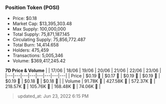 
  ### Position Token (POSI)
  - Price: $0.18
  - Market Cap: $13,395,303.48
  - Max Supply: 100,000,000
  - Total Supply: 75,871,187.145
  - Circulating Supply: 75,856,772.487
  - Total Burn: 14,414.658
  - Holders: 475,459
  - Transactions: 5,005,346
  - Volume: $369,417,245.42

  **7D Price & Volume**
  | | 17&#x2F;06 | 18&#x2F;06 | 19&#x2F;06 | 20&#x2F;06 | 21&#x2F;06 | 22&#x2F;06 | 23&#x2F;06 |
  |---|---|---|---|---|---|---|---|
  | Price | $0.19 🚀 | $0.17 🔻 | $0.19 🚀 | $0.19 🔻 | $0.19 🔻 | $0.18 🔻 | $0.18 🚀 |
  | Volume | 91.78K 🔻 | 427.58K 🚀 | 572.37K 🚀 | 218.57K 🔻 | 105.76K 🔻 | 168.48K 🚀 | 74.06K 🔻 |

  > updated_at: Jun 23, 2022 6:15 PM
